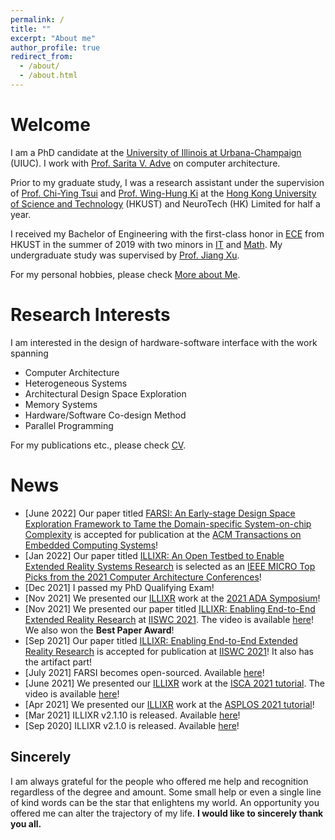 ```yaml
---
permalink: /
title: ""
excerpt: "About me"
author_profile: true
redirect_from: 
  - /about/
  - /about.html
---
```


Welcome
======
I am a PhD candidate at the [University of Illinois at Urbana-Champaign](https://illinois.edu/) (UIUC). I work with [Prof. Sarita V. Adve](http://sadve.cs.illinois.edu/) on computer architecture.

Prior to my graduate study, I was a research assistant under the supervision of [Prof. Chi-Ying Tsui](https://sites.google.com/view/vlsi-lab-hkust/people/tsui-chi-ying) and [Prof. Wing-Hung Ki](https://eeki.home.ece.ust.hk/) at the [Hong Kong University of Science and Technology](https://hkust.edu.hk/home) (HKUST) and NeuroTech (HK) Limited for half a year.

I received my Bachelor of Engineering with the first-class honor in [ECE](https://ece.hkust.edu.hk/) from HKUST in the summer of 2019 with two minors in [IT](https://www.cse.ust.hk/) and [Math](http://www.math.ust.hk/). My undergraduate study was supervised by [Prof. Jiang Xu](https://eexu.home.ece.ust.hk/). <!-- when working on the hardware/software co-design method and [Prof. Ling Shi](https://eesling.home.ece.ust.hk/) when working on the control systems.-->

For my personal hobbies, please check [More about Me](/moreAboutMe/).

Research Interests
======
I am interested in the design of hardware-software interface with the work spanning
* Computer Architecture
* Heterogeneous Systems
* Architectural Design Space Exploration
* Memory Systems
* Hardware/Software Co-design Method
* Parallel Programming

For my publications etc., please check [CV](/cv).

News
======
* [June 2022] Our paper titled [FARSI: An Early-stage Design Space Exploration Framework to Tame the Domain-specific System-on-chip Complexity](https://dl.acm.org/doi/abs/10.1145/3544016) is accepted for publication at the [ACM Transactions on Embedded Computing Systems](https://dl.acm.org/journal/tecs)!
* [Jan 2022] Our paper titled [ILLIXR: An Open Testbed to Enable Extended Reality Systems Research](https://ieeexplore.ieee.org/abstract/document/9741292) is selected as an [IEEE MICRO Top Picks from the 2021 Computer Architecture Conferences](https://ieeexplore.ieee.org/ielx7/40/9810878/09810889.pdf?tp=&arnumber=9810889&isnumber=9810878&ref=aHR0cHM6Ly93d3cubGlua2VkaW4uY29tLw==)!
* [Dec 2021] I passed my PhD Qualifying Exam!
* [Nov 2021] We presented our [ILLIXR](http://illixr.org/) work at the [2021 ADA Symposium](https://adacenter.org/fallsymposium2021)!
* [Nov 2021] We presented our paper titled [ILLIXR: Enabling End-to-End Extended Reality Research](http://rsim.cs.illinois.edu/Pubs/IISWC_2021_ILLIXR.pdf) at [IISWC 2021](http://www.iiswc.org/iiswc2021/index.html). The video is available [here](https://www.youtube.com/watch?v=xJffy3TPTFE&list=PL2-k5PdgEJAm-kl4dLZs0oLdQX-jdvu9o&index=1&t=357s&ab_channel=ieeeComputerSociety)! We also won the __Best Paper Award__!
* [Sep 2021] Our paper titled [ILLIXR: Enabling End-to-End Extended Reality Research](http://rsim.cs.illinois.edu/Pubs/IISWC_2021_ILLIXR.pdf) is accepted for publication at [IISWC 2021](http://www.iiswc.org/iiswc2021/index.html)! It also has the artifact part!
* [July 2021] FARSI becomes open-sourced. Available [here](https://github.com/facebookresearch/Project_FARSI)!
* [June 2021] We presented our [ILLIXR](http://illixr.org/) work at the [ISCA 2021 tutorial](https://illixr.org/about/news/isca-2021-tutorial). The video is available [here](https://www.youtube.com/watch?v=CdP99PO5pRU&list=PL2-k5PdgEJAm-kl4dLZs0oLdQX-jdvu9o&index=2&ab_channel=SaritaAdve%27sResearchGroup)!
* [Apr 2021] We presented our [ILLIXR](http://illixr.org/) work at the [ASPLOS 2021 tutorial](https://asplos-conference.org/2021/index.html%3Fp=2278.html#illixr)!
* [Mar 2021] ILLIXR v2.1.10 is released. Available [here](https://github.com/ILLIXR/ILLIXR/releases/tag/v2.1.10)!
* [Sep 2020] ILLIXR v2.1.0 is released. Available [here](https://github.com/ILLIXR/ILLIXR/releases/tag/v2.1.0)!

Sincerely
------
I am always grateful for the people who offered me help and recognition regardless of the degree and amount. Some small help or even a single line of kind words can be the star that enlightens my world. An opportunity you offered me can alter the trajectory of my life. __I would like to sincerely thank you all.__

<script type='text/javascript' id='clustrmaps' src='//cdn.clustrmaps.com/map_v2.js?cl=ffffff&w=a&t=tt&d=GB3aoqCR3YePMP0ZOTyIZ1qNAVLQncjZJ4kRG2I98os'></script>